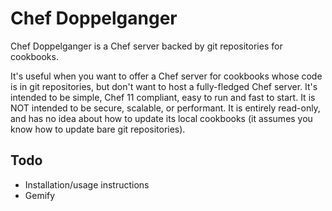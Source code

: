 # Chef Doppelganger

Chef Doppelganger is a Chef server backed by git repositories for cookbooks.

It's useful when you want to offer a Chef server for cookbooks whose code is in git repositories, but don't want to host a fully-fledged Chef server. It's intended to be simple, Chef 11 compliant, easy to run and fast to start. It is NOT intended to be secure, scalable, or performant. It is entirely read-only, and has no idea about how to update its local cookbooks (it assumes you know how to update bare git repositories).

## Todo

- Installation/usage instructions
- Gemify
